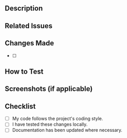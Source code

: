 ## Description  
<!-- Provide a brief summary of the changes in this PR. Explain what was modified and why. -->  

## Related Issues  
<!-- Link any related issues using `Closes #issue_number` or `Fixes #issue_number`. This helps track bugs and feature requests. -->  

## Changes Made  
- [ ] <!-- List key changes made in this PR. Use bullet points for clarity. -->  

## How to Test  
<!-- Explain how a reviewer can test these changes. Provide commands, steps, or expected results if applicable. -->  

## Screenshots (if applicable)  
<!-- If your PR affects the UI, upload screenshots to show the changes visually. -->  

## Checklist  
- [ ] My code follows the project's coding style.  
- [ ] I have tested these changes locally.  
- [ ] Documentation has been updated where necessary.  
